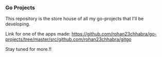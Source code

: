 ### Go Projects

This repository is the store house of all my go-projects that I'll be developing. 

Link for one of the apps made: https://github.com/rohan23chhabra/go-projects/tree/master/src/github.com/rohan23chhabra/gitgo

Stay tuned for more.!!
